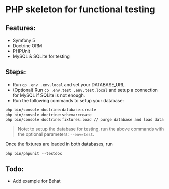 # PHP skeleton for functional testing

## Features:
- Symfony 5
- Doctrine ORM
- PHPUnit
- MySQL & SQLite for testing

## Steps:
- Run `cp .env .env.local` and set your DATABASE_URL.
- (Optional) Run `cp .env.test .env.test.local` and setup a connection for MySQL if SQLite is not enough.
- Run the following commands to setup your database:
```bash
php bin/console doctrine:database:create
php bin/console doctrine:schema:create
php bin/console doctrine:fixtures:load // purge database and load data
```
> Note: to setup the database for testing, run the above commands with the optional parameters: `--env=test`.

Once the fixtures are loaded in both databases, run 
```
php bin/phpunit --testdox
```


## Todo:
- Add example for Behat

